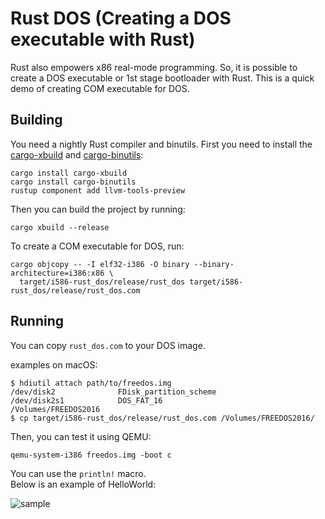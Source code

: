 # Rust DOS (Creating a DOS executable with Rust)

Rust also empowers x86 real-mode programming. 
So, it is possible to create a DOS executable or 1st stage bootloader with Rust. 
This is a quick demo of creating COM executable for DOS.

## Building
You need a nightly Rust compiler and binutils. First you need to install the [cargo-xbuild](https://github.com/rust-osdev/cargo-xbuild) and [cargo-binutils](https://github.com/rust-embedded/cargo-binutils):

```shell
cargo install cargo-xbuild 
cargo install cargo-binutils
rustup component add llvm-tools-preview
```

Then you can build the project by running:

```shell
cargo xbuild --release
```

To create a COM executable for DOS, run:

```shell
cargo objcopy -- -I elf32-i386 -O binary --binary-architecture=i386:x86 \
  target/i586-rust_dos/release/rust_dos target/i586-rust_dos/release/rust_dos.com
```

## Running
You can copy `rust_dos.com` to your DOS image.  

examples on macOS:

```shell
$ hdiutil attach path/to/freedos.img 
/dev/disk2          	FDisk_partition_scheme         	
/dev/disk2s1        	DOS_FAT_16                     	/Volumes/FREEDOS2016
$ cp target/i586-rust_dos/release/rust_dos.com /Volumes/FREEDOS2016/
```

Then, you can test it using QEMU:

```shell
qemu-system-i386 freedos.img -boot c
```

You can use the `println!` macro.  
Below is an example of HelloWorld:

![sample](https://github.com/ellbrid/rust_dos/blob/images/rust_dos_hello.png)

